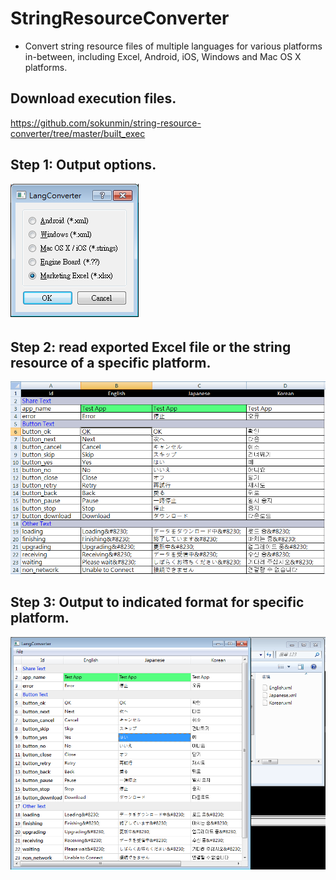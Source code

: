 # StringResourceConverter
* Convert string resource files of multiple languages for various platforms in-between, including Excel, Android, iOS, Windows and Mac OS X platforms.

## Download execution files.
https://github.com/sokunmin/string-resource-converter/tree/master/built_exec

## Step 1: Output options.
![Output format](https://github.com/sokunmin/StringResourceConverter/blob/master/screen_shots/1.png)

## Step 2: read exported Excel file or the string resource of a specific platform.
![Output Excel](https://github.com/sokunmin/StringResourceConverter/blob/master/screen_shots/3.png)

## Step 3: Output to indicated format for specific platform.
![Read from string resource](https://github.com/sokunmin/StringResourceConverter/blob/master/screen_shots/2.png)
